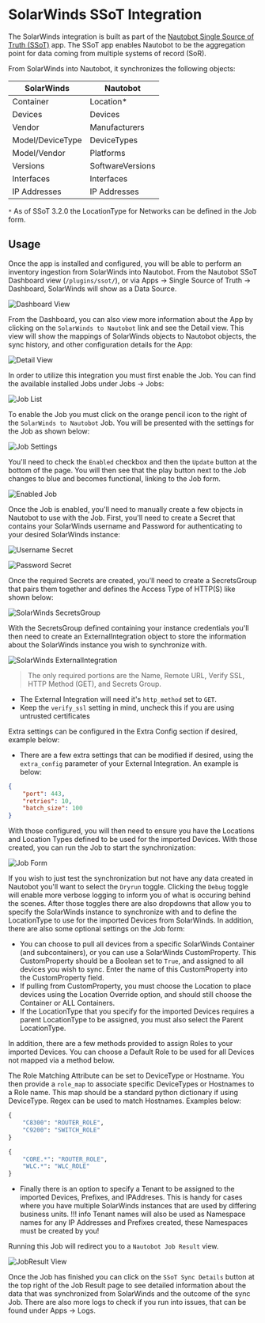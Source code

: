 # SolarWinds SSoT Integration

The SolarWinds integration is built as part of the [Nautobot Single Source of Truth (SSoT)](https://github.com/nautobot/nautobot-app-ssot) app. The SSoT app enables Nautobot to be the aggregation point for data coming from multiple systems of record (SoR).

From SolarWinds into Nautobot, it synchronizes the following objects:

| SolarWinds              | Nautobot                     |
| ----------------------- | ---------------------------- |
| Container               | Location*                    |
| Devices                 | Devices                      |
| Vendor                  | Manufacturers                |
| Model/DeviceType        | DeviceTypes                  |
| Model/Vendor            | Platforms                    |
| Versions                | SoftwareVersions             |
| Interfaces              | Interfaces                   |
| IP Addresses            | IP Addresses                 |

`*` As of SSoT 3.2.0 the LocationType for Networks can be defined in the Job form.

## Usage

Once the app is installed and configured, you will be able to perform an inventory ingestion from SolarWinds into Nautobot. From the Nautobot SSoT Dashboard view (`/plugins/ssot/`), or via Apps -> Single Source of Truth -> Dashboard, SolarWinds will show as a Data Source.

![Dashboard View](../../images/solarwinds_dashboard.png)

From the Dashboard, you can also view more information about the App by clicking on the `SolarWinds to Nautobot` link and see the Detail view. This view will show the mappings of SolarWinds objects to Nautobot objects, the sync history, and other configuration details for the App:

![Detail View](../../images/solarwinds_detail-view.png)

In order to utilize this integration you must first enable the Job. You can find the available installed Jobs under Jobs -> Jobs:

![Job List](../../images/solarwinds_job_list.png)

To enable the Job you must click on the orange pencil icon to the right of the `SolarWinds to Nautobot` Job. You will be presented with the settings for the Job as shown below:

![Job Settings](../../images/solarwinds_job_settings.png)

You'll need to check the `Enabled` checkbox and then the `Update` button at the bottom of the page. You will then see that the play button next to the Job changes to blue and becomes functional, linking to the Job form.

![Enabled Job](../../images/solarwinds_enabled_job.png)

Once the Job is enabled, you'll need to manually create a few objects in Nautobot to use with the Job. First, you'll need to create a Secret that contains your SolarWinds username and Password for authenticating to your desired SolarWinds instance:

![Username Secret](../../images/solarwinds_username_secret.png)

![Password Secret](../../images/solarwinds_password_secret.png)

Once the required Secrets are created, you'll need to create a SecretsGroup that pairs them together and defines the Access Type of HTTP(S) like shown below:

![SolarWinds SecretsGroup](../../images/solarwinds_secretsgroup.png)

With the SecretsGroup defined containing your instance credentials you'll then need to create an ExternalIntegration object to store the information about the SolarWinds instance you wish to synchronize with.

![SolarWinds ExternalIntegration](../../images/solarwinds_external_integration.png)

> The only required portions are the Name, Remote URL, Verify SSL, HTTP Method (GET), and Secrets Group. 
- The External Integration will need it's `http_method` set to `GET`. 
- Keep the `verify_ssl` setting in mind, uncheck this if you are using untrusted certificates

Extra settings can be configured in the Extra Config section if desired, example below:
- There are a few extra settings that can be modified if desired, using the `extra_config` parameter of your External Integration. An example is below:

```json
{
    "port": 443,
    "retries": 10,
    "batch_size": 100
}
```

With those configured, you will then need to ensure you have the Locations and Location Types defined to be used for the imported Devices. With those created, you can run the Job to start the synchronization:

![Job Form](../../images/solarwinds_job_form.png)

If you wish to just test the synchronization but not have any data created in Nautobot you'll want to select the `Dryrun` toggle. Clicking the `Debug` toggle will enable more verbose logging to inform you of what is occuring behind the scenes. After those toggles there are also dropdowns that allow you to specify the SolarWinds instance to synchronize with and to define the LocationType to use for the imported Devices from SolarWinds. In addition, there are also some optional settings on the Job form:

- You can choose to pull all devices from a specific SolarWinds Container (and subcontainers), or you can use a SolarWinds CustomProperty. This CustomProperty should be a Boolean set to `True`, and assigned to all devices you wish to sync. Enter the name of this CustomProperty into the CustomProperty field.
- If pulling from CustomProperty, you must choose the Location to place devices using the Location Override option, and should still choose the Container or ALL Containers.
- If the LocationType that you specify for the imported Devices requires a parent LocationType to be assigned, you must also select the Parent LocationType.


In addition, there are a few methods provided to assign Roles to your imported Devices. You can choose a Default Role to be used for all Devices not mapped via a method below.

The Role Matching Attribute can be set to DeviceType or Hostname. You then provide a `role_map` to associate specific DeviceTypes or Hostnames to a Role name. This map should be a standard python dictionary if using DeviceType. Regex can be used to match Hostnames. Examples below:

```python title="Role_Map using DeviceType"
{
    "C8300": "ROUTER_ROLE",
    "C9200": "SWITCH_ROLE"
}
```
```python title="Role_Map using Hostname and Regex"
{
    "CORE.*": "ROUTER_ROLE", 
    "WLC.*": "WLC_ROLE"
}
```

- Finally there is an option to specify a Tenant to be assigned to the imported Devices, Prefixes, and IPAddreses. This is handy for cases where you have multiple SolarWinds instances that are used by differing business units.
!!! info
    Tenant names will also be used as Namespace names for any IP Addresses and Prefixes created, these Namespaces must be created by you!

Running this Job will redirect you to a `Nautobot Job Result` view.

![JobResult View](../../images/solarwinds_jobresult.png)

Once the Job has finished you can click on the `SSoT Sync Details` button at the top right of the Job Result page to see detailed information about the data that was synchronized from SolarWinds and the outcome of the sync Job. There are also more logs to check if you run into issues, that can be found under Apps -> Logs.
